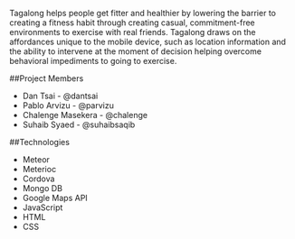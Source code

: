 Tagalong helps people get fitter and healthier by lowering the barrier to creating a fitness habit through creating casual, commitment-free environments to exercise with real friends. Tagalong draws on the affordances unique to the mobile device, such as location information and the ability to intervene at the moment of decision helping overcome behavioral impediments to going to exercise.


##Project Members
* Dan Tsai - @dantsai
* Pablo Arvizu - @parvizu
* Chalenge Masekera - @chalenge
* Suhaib Syaed - @suhaibsaqib

##Technologies
* Meteor
* Meterioc
* Cordova
* Mongo DB
* Google Maps API
* JavaScript
* HTML
* CSS

